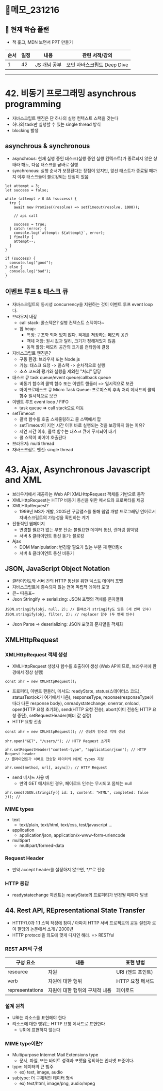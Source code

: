 # 📝메모\_231216

## 🔎 현재 학습 플랜

- 책 훑고, MDN 보면서 PPT 만들기

| 순서 | 일정 | 내용         | 관련 서적/강의              |
| ---- | ---- | ------------ | --------------------------- |
| 1    | 42   | JS 개념 공부 | 모던 자바스크립트 Deep Dive |

---

# 42. 비동기 프로그래밍 asynchrous programming

- 자바스크립트 엔진은 단 하나의 실행 컨텍스트 스택을 갖는다
- 하나의 task만 실행할 수 있는 single thread 방식
- blocking 발생

## asynchrous & synchronous

- asynchrous: 현재 실행 중인 태스크(실행 중인 실행 컨텍스트)가 종료되지 않은 상태라 해도, 다음 태스크를 곧바로 실행
- synchronous: 실행 순서가 보장된다는 장점이 있지만, 앞선 태스트가 종료될 때까지 이후 태스크들이 블로킹되는 단점이 있음

```tsx
let attempt = 3;
let success = false;

while (attempt > 0 && !success) {
  try {
    await new Promise((resolve) => setTimeout(resolve, 1000));

    // api call

    success = true;
  } catch (error) {
    console.log(`attempt: ${attempt}`, error);
  } finally {
    attempt--;
  }
}

if (success) {
  console.log("good");
} else {
  console.log("bad");
}
```

## 이벤트 루프 & 태스크 큐

- 자바스크립트의 동시성 concurrency을 지원하는 것이 이벤트 루프 event loop다.
- 브라우저 내장
  - call stack: 콜스택은? 실행 컨텍스트 스택이다~
  - 힙 heap:
    - 특징: 구조화 되어 있지 않다. 객체를 저장하는 메모리 공간
    - 객체 저장: 원시 값과 달리, 크기가 정해져있지 않음
    - 동적 할당: 메모리 공간의 크기를 런타임에 결정
- 자바스크립트 엔진은?
  - 구동 환경: 브라우저 또는 Node.js
  - 기능: 태스크 요청 -> 콜스택 -> 순차적으로 실행
  - 소스 코드의 평가와 실행을 제외한 "처리" 담당
- 태스크 큐 task queue/event queue/callback queue
  - 비동기 함수의 콜백 함수 또는 이벤트 핸들러 => 일시적으로 보관
  - 마이크로태스크 큐 Micro Task Queue: 프로미스의 후속 처리 메서드의 콜백 함수 일시적으로 보관
- 이벤트 루프 event loop / FIFO
  - task queue => call stack으로 이동
- setTimeout
  - 콜백 함수를 호출 스케줄링하고 콜 스택에서 팝
  - setTimeout이 지연 시간 이후 바로 실행되는 것을 보장하지 않는 이유?
  - 지연 시간 이후, 콜백 함수는 태스크 큐에 푸시되어 대기
  - 콜 스택이 비어야 호출된다
- 브라우저: multi thread
- 자바스크립트 엔진: single thread

# 43. Ajax, Asynchronous Javascript and XML

- 브라우저에서 제공하는 Web API XMLHttpRequest 객체를 기반으로 동작
- XMLHttpRequest는 HTTP 비동기 통신을 위한 메서드와 프로퍼티를 제공
- XMLHttpRequest?
  - 1999년 MS가 개발, 2005년 구글맵스를 통해 웹앱 개발 프로그래밍 언어로서 자바스크립트의 가능성을 확인하는 계기
- 전통적인 웹페이지
  - 변경할 필요가 없는 부분 전송: 불필요한 데이터 통신, 랜더링 깜박임
  - 서버 & 클라이언트 통신 동기: 블로킹
- Ajax
  - DOM Manipulation: 변경할 필요가 없는 부분 재 랜더링x
  - 서버 & 클라이언트 통신 비동기

## JSON, JavaScript Object Notation

- 클라이언트와 서버 간의 HTTP 통신을 위한 텍스트 데이터 포맷
- 자바스크립트에 종속되지 않는 언어 독립적 데이터 포맷
- 큰~ 따옴표~
- Json Stringify => serializing: JSON 포맷의 객체를 문자열화

```tsx
JSON.stringify(obj, null, 2); // 들여쓰기 stringify도 있음 (세 번째 인수)
JSON.stringify(obj, filter, 2); // replacer 함수 (두 번째 인수)
```

- Json Parse => deserializing: JSON 포맷의 문자열을 객체화

## XMLHttpRequest

### XMLHttpRequest 객체 생성

- XMLHttpRequest 생성자 함수를 호출하여 생성 (Web API이므로, 브라우저에 환경에서 정상 실행)

```tsx
const xhr = new XMLHttpRequest();
```

- 프로퍼티, 이벤트 핸들러, 메서드: readyState, status(스테이터스 코드), statusText(ok가 여기에서 나옴), responseType, reponse(responseType에 따라 다른 response body), onreadystatechange, onerror, onload, open(HTTP 요청 초기화), send(HTTP 요청 전송), abort(이미 전송된 HTTP 요청 중단), setRequestHeader(헤더 값 설정)
- HTTP 요청 전송

```tsx
const xhr = new XMLHttpRequest(); // 생성자 함수로 객체 생성

xhr.open("GET", "/users/"); // HTTP Request 초기화

xhr.setRequestHeader("content-type", "application/json"); // HTTP Request header
// 클라이언트가 서버로 전송할 데이터의 MIME types 지정

xhr.send(method, url[, async]); // HTTP Request
```

- send 메서드 사용 예
  - 만약 GET 메서드인 경우, 페이로드 인수는 무시되고 몸체는 null

```tsx
xhr.send(JSON.stringify({ id: 1, content: "HTML", completed: false })); //
```

### MIME types

- text
  - text/plain, text/html, text/css, test/javascript ...
- application
  - application/json, application/x-www-form-urlencode
- multipart
  - multipart/formed-data

### Request Header

- 만약 accept header를 설정하지 않으면, */*로 전송

### HTTP 응답

- readystatechange 이벤트는 readyState의 프로퍼티가 변경될 때마다 발생

## 44. Rest API, REpresentational State Transfer

- HTTP/1.0과 1.1 스펙 작성에 참여 / 아파치 HTTP 서버 프로젝트의 공동 설집자 로이 필딩의 논문에서 소개 / 2000년
- HTTP protocol을 의도에 맞게 디자인 해라. => RESTful

### REST API의 구성

| 구성 요소       | 내용                           | 표현 방법         |
| --------------- | ------------------------------ | ----------------- |
| resource        | 자원                           | URI (엔드 포인트) |
| verb            | 자원에 대한 행위               | HTTP 요청 메서드  |
| representations | 자원에 대한 행위의 구체적 내용 | 페이로드          |

### 설계 원칙

- URI는 리소스를 표현해야 한다
- 리소스에 대한 행위는 HTTP 요청 메서드로 표현한다
  - URI에 표현하지 않는다

### MIME type이란?

- Multipurpose Internet Mail Extensions type
  - 문서, 파일, 또는 바이트 성격과 포맷을 정의하는 인터넷 표준이다.
- type: 데이터의 큰 범주
  - ex) text, image, audio
- subtype: 더 구체적인 데이터 형식
  - ex) text/html, image/png, audio/mpeg
